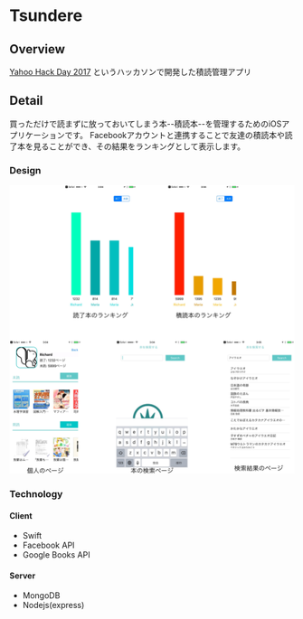 # Tsundere

## Overview

[Yahoo Hack Day 2017](http://hackday.jp) というハッカソンで開発した積読管理アプリ

## Detail

買っただけで読まずに放っておいてしまう本--積読本--を管理するためのiOSアプリケーションです。
Facebookアカウントと連携することで友達の積読本や読了本を見ることができ、その結果をランキングとして表示します。

### Design

![App Views](./design/app-views.jpg)

### Technology

#### Client

- Swift
- Facebook API
- Google Books API

#### Server

- MongoDB
- Nodejs(express)

